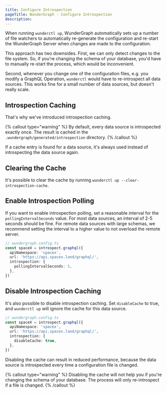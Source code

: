 ```yaml
---
title: Configure Introspection
pageTitle: WunderGraph - Configure Introspection
description:
---
```


When running `wunderctl up`,
WunderGraph automatically sets up a number of file watchers to automatically re-generate the configuration and re-start the WunderGraph Server when changes are made to the configuration.

This approach has two downsides.
First, we can only detect changes to the file system.
So, if you're changing the schema of your database,
you'd have to manually re-start the process,
which would be inconvenient.

Second, whenever you change one of the configuration files,
e.g. you modify a GraphQL Operation,
`wunderctl` would have to re-introspect all data sources.
This works fine for a small number of data sources,
but doesn't really scale.

## Introspection Caching

That's why we've introduced introspection caching.

{% callout type="warning" %}
By default, every data source is introspected exactly once.
The result is cached in the `.wundergraph/generated/introspection` directory.
{% /callout %}

If a cache entry is found for a data source,
it's always used instead of introspecting the data source again.

## Clearing the Cache

It's possible to clear the cache by running `wunderctl up --clear-introspection-cache`.

## Enable Introspection Polling

If you want to enable introspection polling,
set a reasonable interval for the `pollingIntervalSeconds` value.
For most data sources, an interval of 2-5 seconds should be fine.
For remote data sources with large schemas,
we recommend setting the interval to a higher value to not overload the remote server.

```typescript
// wundergraph.config.ts
const spaceX = introspect.graphql({
  apiNamespace: 'spacex',
  url: 'https://api.spacex.land/graphql/',
  introspection: {
    pollingIntervalSeconds: 5,
  },
})
```

## Disable Introspection Caching

It's also possible to disable introspection caching.
Set `disableCache` to true, and `wunderctl up` will ignore the cache for this data source.

```typescript
// wundergraph.config.ts
const spaceX = introspect.graphql({
  apiNamespace: 'spacex',
  url: 'https://api.spacex.land/graphql/',
  introspection: {
    disableCache: true,
  },
})
```

Disabling the cache can result in reduced performance,
because the data source is introspected every time a configuration file is changed.

{% callout type="warning" %}
Disabling the cache will not help you if you're changing the schema of your database.
The process will only re-introspect if a file is changed.
{% /callout %}

